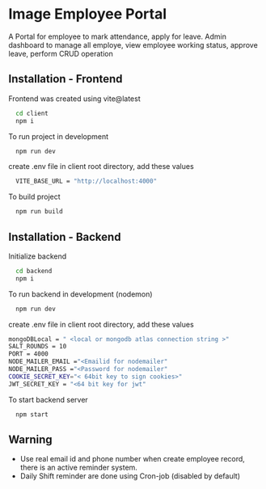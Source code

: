 
# Image Employee Portal

A Portal for employee to mark attendance, apply for leave. Admin dashboard to manage all employe, view employee working status, approve leave, perform CRUD operation


## Installation - Frontend

Frontend was created using vite@latest

```bash
  cd client
  npm i
```
To run project in development
```bash
  npm run dev
```
create  .env file in client root directory, add these values
```bash
  VITE_BASE_URL = "http://localhost:4000"
```
To build project 
```bash
  npm run build
```
## Installation - Backend

Initialize backend

```bash
  cd backend
  npm i
```
To run backend in development (nodemon)
```bash
  npm run dev
```
create  .env file in client root directory, add these values
```bash
mongoDBLocal = " <local or mongodb atlas connection string >"
SALT_ROUNDS = 10
PORT = 4000
NODE_MAILER_EMAIL ="<Emailid for nodemailer"
NODE_MAILER_PASS ="<Password for nodemailer"
COOKIE_SECRET_KEY="< 64bit key to sign cookies>"
JWT_SECRET_KEY = "<64 bit key for jwt"
```
To start backend server 
```bash
  npm start
```
## Warning

- Use real email id and phone number when create employee record, there is an active reminder system.
- Daily Shift reminder are done using Cron-job (disabled by default)

